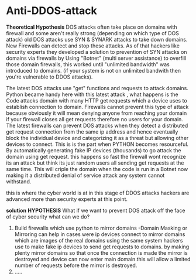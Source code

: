 # Anti-DDOS-attack
**Theoretical Hypothesis**
DOS attacks often take place on domains with firewall and some aren't really strong (depending on which type of DOS attack)
old DOS attacks use SYN & SYNARK attacks to take down domains. New Firewalls can detect and stop these attacks. As of that hackers like security experts they developed a solution to prevention of SYN attacks on domains via firewalls by Using "Botnet" (multi server assistance) to overfill those domain firewalls, this worked until "unlimited bandwidth" was introduced to domains. (if your system is not on unlimited bandwith then you're vulnerable to DDOS attacks).

The latest DOS attacks use "get" functions and requests to attack domains. Python became handy here with this latest attack , what happens is the Code attacks domain with many HTTP get requests which a device uses to establish connection to domain. Firewalls cannot prevent this type of attack because obviously it will mean denying anyone from reaching your domain if your firewall closes all get requests therefore no users for your domain. The latest firewalls can prevent DOS attacks when they detect a distributed get request connection from the same ip address and hence eventually block the individual device and categorizing it as a threat but allowing other devices to connect. This is is the part when PYTHON becomes resourceful. By automatically generating fake IP devices (thousands) to go attack the domain using get request. this happens so fast the firewall wont recognize its an attack but think its just random users all sending get requests at the same time. This will criple the domain when the code is run in a Botnet now making it a distributed denial of service attack any system cannot withstand. 

this is where the cyber world is at in this stage of DDOS attacks hackers are advanced more than security experts at this point. 

**solution**
**HYPOTHESIS**
What if we want to prevent DOS attack off the face of cyber security what can we do? 
1. Build firewalls which use python to mirror domains 
   -Domain Masking or Mirroring can help in cases were ip devices connect to mirror domains which are images of the real domains
   using the same system hackers use to make fake ip devices to send get requests to domains. by making plenty mirror domains so that once the connection    is made the mirror is destroyed and device can now enter main domain.this will allow a limited number of requests before the mirror is destroyed. 
2. .....
